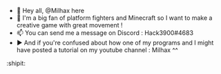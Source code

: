 - :wave: Hey all, @Milhax here
- :page_with_curl: I'm a big fan of platform fighters and Minecraft so I want to make a creative game with great movement !
- :mailbox: You can send me a message on Discord : Hack3900#4683
- :arrow_forward: And if you're confused about how one of my programs and I might have posted a tutorial on my youtube channel : Milhax ^^

:shipit:
